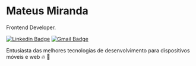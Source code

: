 # Mateus Miranda

Frontend Developer.

[![Linkedin Badge](https://img.shields.io/badge/-Mateus%20Miranda-0077B5?style=flat-square&logo=Linkedin&logoColor=white&link=https://www.linkedin.com/in/infomateusmiranda/)](https://www.linkedin.com/in/infomateusmiranda/) 
[![Gmail Badge](https://img.shields.io/badge/-info.mateusmiranda@gmail.com-red?style=flat-square&logo=Gmail&logoColor=white&link=mailto:info.mateusmiranda@gmail.com)](mailto:info.mateusmiranda@gmail.com)

Entusiasta das melhores tecnologias de desenvolvimento para dispositivos móveis e web 🔥 🚀
